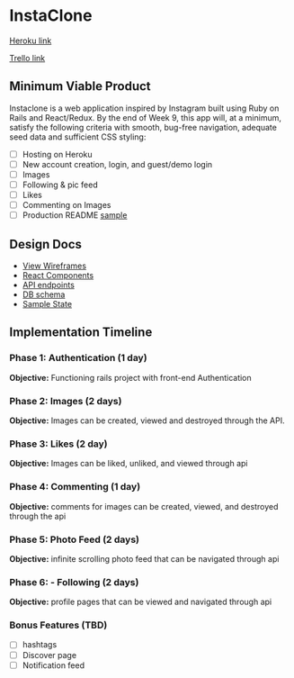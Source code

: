 # InstaClone

[Heroku link][heroku]

[Trello link][trello]

[heroku]:https://full-stack-project-insta-clone.herokuapp.com/
[trello]:https://trello.com/b/pSOe6bhM/full-stack-project-instagram

## Minimum Viable Product

Instaclone is a web application inspired by Instagram built using Ruby on Rails
and React/Redux.  By the end of Week 9, this app will, at a minimum, satisfy the
following criteria with smooth, bug-free navigation, adequate seed data and
sufficient CSS styling:

- [ ] Hosting on Heroku
- [ ] New account creation, login, and guest/demo login
- [ ] Images
- [ ] Following & pic feed
- [ ] Likes
- [ ] Commenting on Images
- [ ] Production README [sample](docs/production_readme.md)

## Design Docs
* [View Wireframes][wireframes]
* [React Components][components]
* [API endpoints][api-endpoints]
* [DB schema][schema]
* [Sample State][sample-state]

[wireframes]: docs/wireframes
[components]: docs/component-hierarchy.md
[sample-state]: docs/sample-state.md
[api-endpoints]: docs/api-endpoints.md
[schema]: docs/schema.md

## Implementation Timeline

### Phase 1: Authentication (1 day)

**Objective:** Functioning rails project with front-end Authentication

### Phase 2: Images (2 days)

**Objective:** Images can be created, viewed and destroyed through
the API.

### Phase 3: Likes (2 day)

**Objective:** Images can be liked, unliked, and viewed through api

### Phase 4: Commenting (1 day)

**Objective:** comments for images can be created, viewed, and
destroyed through the api

### Phase 5: Photo Feed (2 days)

**Objective:** infinite scrolling photo feed that can be navigated
through api

### Phase 6: - Following (2 days)

**Objective:** profile pages that can be viewed and navigated
through api

### Bonus Features (TBD)
- [ ] hashtags
- [ ] Discover page
- [ ] Notification feed
